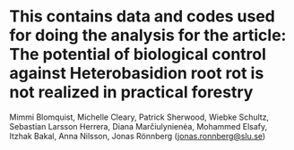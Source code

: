 # This contains data and codes used for doing the analysis for the article: The potential of biological control against Heterobasidion root rot is not realized in practical forestry 

Mimmi Blomquist, Michelle Cleary, Patrick Sherwood, Wiebke Schultz, Sebastian Larsson Herrera, Diana Marčiulynienėa, Mohammed Elsafy, Itzhak Bakal, Anna Nilsson, Jonas Rönnberg (jonas.ronnberg@slu.se)


